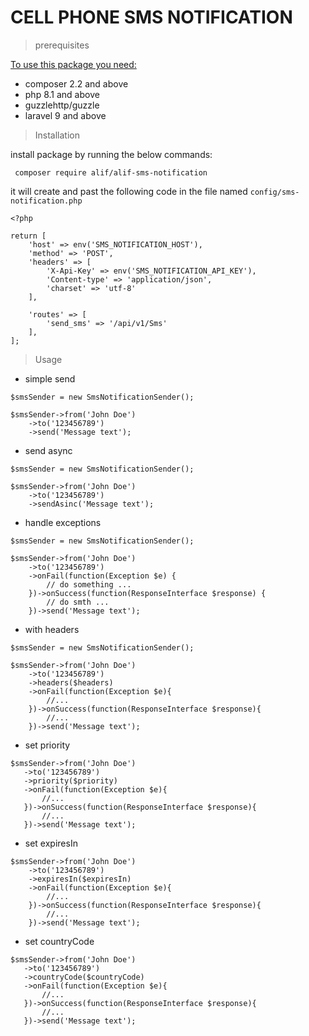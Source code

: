 # CELL PHONE SMS NOTIFICATION

> prerequisites

<u>To use this package you need:</u>
- composer 2.2 and above
- php 8.1 and above
- guzzlehttp/guzzle
- laravel 9 and above

> Installation

install package by running the below commands:

````
 composer require alif/alif-sms-notification
````

it will create and past the following code in the file named `config/sms-notification.php`

````
<?php

return [
    'host' => env('SMS_NOTIFICATION_HOST'),
    'method' => 'POST',
    'headers' => [
        'X-Api-Key' => env('SMS_NOTIFICATION_API_KEY'),
        'Content-type' => 'application/json',
        'charset' => 'utf-8'
    ],

    'routes' => [
        'send_sms' => '/api/v1/Sms'
    ],
];
````

> Usage

-  simple send
````
$smsSender = new SmsNotificationSender();

$smsSender->from('John Doe')
    ->to('123456789')
    ->send('Message text');
````

-  send async

````
$smsSender = new SmsNotificationSender();

$smsSender->from('John Doe')
    ->to('123456789')
    ->sendAsinc('Message text');
````
- handle exceptions

````
$smsSender = new SmsNotificationSender();

$smsSender->from('John Doe')
    ->to('123456789')    
    ->onFail(function(Exception $e) {
        // do something ...
    })->onSuccess(function(ResponseInterface $response) {
        // do smth ...
    })->send('Message text');

````



- with headers

````
$smsSender = new SmsNotificationSender();

$smsSender->from('John Doe')
    ->to('123456789')    
    ->headers($headers)
    ->onFail(function(Exception $e){
        //...
    })->onSuccess(function(ResponseInterface $response){
        //...
    })->send('Message text');
````



- set priority
 ````
 $smsSender->from('John Doe')
    ->to('123456789')    
    ->priority($priority)
    ->onFail(function(Exception $e){
        //...
    })->onSuccess(function(ResponseInterface $response){
        //...
    })->send('Message text'); 

````

- set expiresIn
````
$smsSender->from('John Doe')
    ->to('123456789')    
    ->expiresIn($expiresIn)
    ->onFail(function(Exception $e){
        //...
    })->onSuccess(function(ResponseInterface $response){
        //...
    })->send('Message text'); 
````

- set countryCode
 ````
 $smsSender->from('John Doe')
    ->to('123456789')
    ->countryCode($countryCode)
    ->onFail(function(Exception $e){
        //...
    })->onSuccess(function(ResponseInterface $response){
        //...
    })->send('Message text');                
````